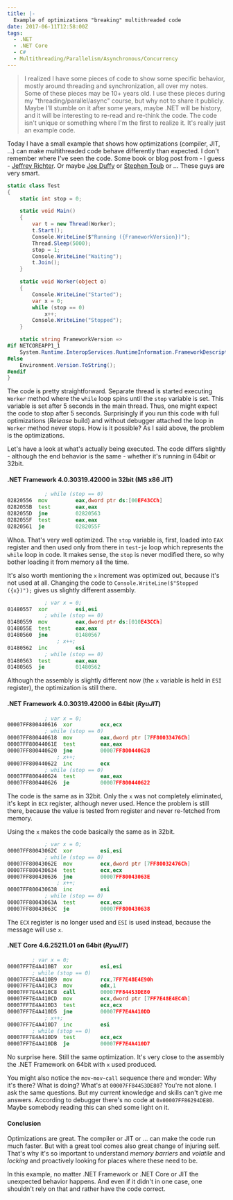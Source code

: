 ```yaml
---
title: |-
  Example of optimizations "breaking" multithreaded code
date: 2017-06-11T12:58:00Z
tags:
  - .NET
  - .NET Core
  - C#
  - Multithreading/Parallelism/Asynchronous/Concurrency
---
```

> I realized I have some pieces of code to show some specific behavior, mostly around threading and synchronization, all over my notes. Some of these pieces may be 10+ years old. I use these pieces during my "threading/parallel/async" course, but why not to share it publicly. Maybe I'll stumble on it after some years, maybe .NET will be history, and it will be interesting to re-read and re-think the code. The code isn't unique or something where I'm the first to realize it. It's really just an example code.

Today I have a small example that shows how optimizations (compiler, JIT, ...) can make multithreaded code behave differently than expected. I don't remember where I've seen the code. Some book or blog post from - I guess - [Jeffrey Richter][1]. Or maybe [Joe Duffy][2] or [Stephen Toub][3] or ... These guys are very smart. 

<!-- excerpt -->

```csharp
static class Test
{
	static int stop = 0;

	static void Main()
	{
		var t = new Thread(Worker);
		t.Start();
		Console.WriteLine($"Running ({FrameworkVersion})");
		Thread.Sleep(5000);
		stop = 1;
		Console.WriteLine("Waiting");
		t.Join();
	}

	static void Worker(object o)
	{
		Console.WriteLine("Started");
		var x = 0;
		while (stop == 0)
			x++;
		Console.WriteLine("Stopped");
	}

	static string FrameworkVersion =>
#if NETCOREAPP1_1
	System.Runtime.InteropServices.RuntimeInformation.FrameworkDescription;
#else
	Environment.Version.ToString();
#endif
}
```

The code is pretty straightforward. Separate thread is started executing `Worker` method where the `while` loop spins until the `stop` variable is set. This variable is set after 5 seconds in the main thread. Thus, one might expect the code to stop after 5 seconds. Surprisingly if you run this code with full optimizations (_Release_ build) and without debugger attached the loop in `Worker` method never stops. How is it possible? As I said above, the problem is the optimizations.
																															
Let's have a look at what's actually being executed. The code differs slightly - although the end behavior is the same - whether it's running in 64bit or 32bit.  

#### .NET Framework 4.0.30319.42000 in 32bit (MS x86 JIT)

```asm
			; while (stop == 0)
02820556  mov         eax,dword ptr ds:[00EF43CCh]  
0282055B  test        eax,eax  
0282055D  jne         02820563  
0282055F  test        eax,eax  
02820561  je          0282055F  
```

Whoa. That's very well optimized. The `stop` variable is, first, loaded into `EAX` register and then used only from there in `test`-`je` loop which represents the `while` loop in code. It makes sense, the `stop` is never modified there, so why bother loading it from memory all the time. 

It's also worth mentioning the `x` increment was optimized out, because it's not used at all. Changing the code to `Console.WriteLine($"Stopped ({x})");` gives us slightly different assembly.

```asm
			; var x = 0;
01480557  xor         esi,esi  
			; while (stop == 0)
01480559  mov         eax,dword ptr ds:[010E43CCh]  
0148055E  test        eax,eax  
01480560  jne         01480567  
				; x++;
01480562  inc         esi  
			; while (stop == 0)
01480563  test        eax,eax  
01480565  je          01480562
```

Although the assembly is slightly different now (the `x` variable is held in `ESI` register), the optimization is still there.  

#### .NET Framework 4.0.30319.42000 in 64bit (_RyuJIT_)

```asm
			; var x = 0;
00007FF800440616  xor         ecx,ecx  
			; while (stop == 0)
00007FF800440618  mov         eax,dword ptr [7FF80033476Ch]  
00007FF80044061E  test        eax,eax  
00007FF800440620  jne         00007FF800440628  
				; x++;
00007FF800440622  inc         ecx  
			; while (stop == 0)
00007FF800440624  test        eax,eax  
00007FF800440626  je          00007FF800440622  
```

The code is the same as in 32bit. Only the `x` was not completely eliminated, it's kept in `ECX` register, although never used. Hence the problem is still there, because the value is tested from register and never re-fetched from memory.

Using the `x` makes the code basically the same as in 32bit.

```asm
			; var x = 0;
00007FF80043062C  xor         esi,esi  
			; while (stop == 0)
00007FF80043062E  mov         ecx,dword ptr [7FF80032476Ch]  
00007FF800430634  test        ecx,ecx  
00007FF800430636  jne         00007FF80043063E  
				; x++;
00007FF800430638  inc         esi  
			; while (stop == 0)
00007FF80043063A  test        ecx,ecx  
00007FF80043063C  je          00007FF800430638  
```

The `ECX` register is no longer used and `ESI` is used instead, because the message will use `x`. 

#### .NET Core 4.6.25211.01 on 64bit (_RyuJIT_)

```asm
		; var x = 0;
00007FF7E4A410B7  xor         esi,esi  
		; while (stop == 0)
00007FF7E4A410B9  mov         rcx,7FF7E48E4E90h  
00007FF7E4A410C3  mov         edx,1  
00007FF7E4A410C8  call        00007FF84453DE80  
00007FF7E4A410CD  mov         ecx,dword ptr [7FF7E48E4EC4h]  
00007FF7E4A410D3  test        ecx,ecx  
00007FF7E4A410D5  jne         00007FF7E4A410DD  
			; x++;
00007FF7E4A410D7  inc         esi  
		; while (stop == 0)
00007FF7E4A410D9  test        ecx,ecx  
00007FF7E4A410DB  je          00007FF7E4A410D7
```

No surprise here. Still the same optimization. It's very close to the assembly the .NET Framework on 64bit with `x` used produced.

You might also notice the `mov`-`mov`-`call` sequence there and wonder: Why it's there? What is doing? What's at `00007FF84453DE80`? You're not alone. I ask the same questions. But my current knowledge and skills can't give me answers. According to debugger there's no code at `0x00007FF86294DE80`. Maybe somebody reading this can shed some light on it.

#### Conclusion

Optimizations are great. The compiler or JIT or ... can make the code run much faster. But with a great tool comes also great change of injuring self. That's why it's so important to understand _memory barriers_ and _volatile_ and _locking_ and proactively looking for places where these need to be. 

In this example, no matter .NET Framework or .NET Core or JIT the unexpected behavior happens. And even if it didn't in one case, one shouldn't rely on that and rather have the code correct.  

[1]: https://twitter.com/jeffrichter
[2]: http://joeduffyblog.com/
[3]: https://github.com/stephentoub